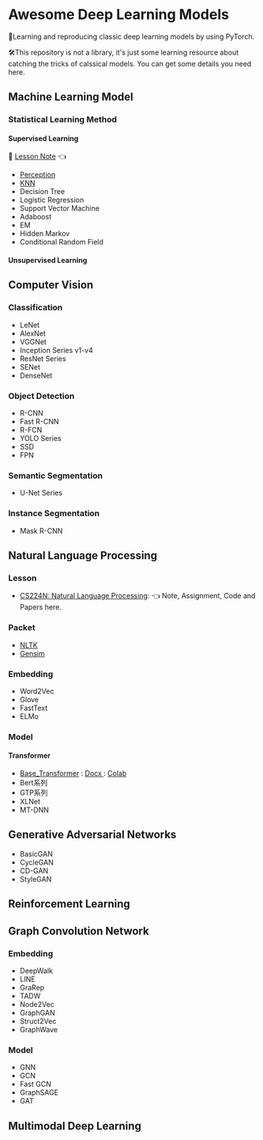 # Awesome Deep Learning Models

🤩Learning and reproducing classic deep learning models by using PyTorch.

🛠This repository is not a library, it's just some learning resource about catching the tricks of calssical models. You can get some details you need here. 

## Machine Learning Model

### Statistical Learning Method

#### Supervised Learning
📗 [Lesson Note](https://blog.creativecc.cn/posts/Lesson-Statistical-Learning-Method.html) 👈 

- [Perception](./Models/Statistical-Learning-Method/perception.py)
- [KNN](./Models/Statistical-Learning-Method/knn.py)
- Decision Tree
- Logistic Regression
- Support Vector Machine
- Adaboost
- EM
- Hidden Markov
- Conditional Random Field

#### Unsupervised Learning

## Computer Vision

### Classification

- LeNet
- AlexNet
- VGGNet
- Inception Series v1-v4
- ResNet Series
- SENet
- DenseNet



### Object Detection

- R-CNN
- Fast R-CNN
- R-FCN
- YOLO Series
- SSD
- FPN



### Semantic Segmentation

- U-Net Series



### Instance Segmentation

- Mask R-CNN



## Natural Language Processing

### Lesson
- [CS224N: Natural Language Processing](./Docx/CS224N): 👈 Note, Assignment, Code and Papers here.

### Packet
- [NLTK](https://www.nltk.org/)
- [Gensim](https://radimrehurek.com/gensim/intro.html)

### Embedding

- Word2Vec
- Glove
- FastText
- ELMo



### Model

#### Transformer

- [Base_Transformer](./Models/Transformer/base_transformer.py) : [Docx ](./Docx/Transformer/base_transformer.md) : [Colab](https://colab.research.google.com/drive/1avycotLAFcgXUP1qTk0bSX_jVGhjtZaV?usp=sharing)
- Bert系列
- GTP系列
- XLNet
- MT-DNN



## Generative Adversarial Networks

- BasicGAN
- CycleGAN
- CD-GAN
- StyleGAN



## Reinforcement Learning



## Graph Convolution Network

### Embedding

- DeepWalk
- LINE
- GraRep
- TADW
- Node2Vec
- GraphGAN
- Struct2Vec
- GraphWave



### Model

- GNN
- GCN
- Fast GCN
- GraphSAGE
- GAT



## Multimodal Deep Learning
